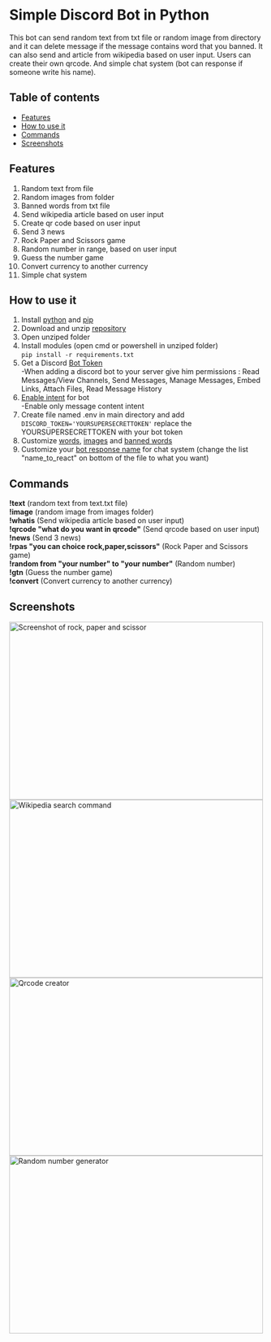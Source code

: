 # Simple Discord Bot in Python
This bot can send random text from txt file or random image from directory and it can delete message if the message contains word that you banned. It can also send and article from wikipedia based on user input. Users can create their own qrcode. And simple chat system (bot can response if someone write his name).

## Table of contents
* [Features](#features)
* [How to use it](#how-to-use-it)
* [Commands](#commands)
* [Screenshots](#screenshots)

## Features
1. Random text from file
2. Random images from folder
3. Banned words from txt file
4. Send wikipedia article based on user input
5. Create qr code based on user input
6. Send 3 news
7. Rock Paper and Scissors game
8. Random number in range, based on user input
9. Guess the number game
10. Convert currency to another currency
11. Simple chat system
 
## How to use it 
1. Install [python](https://www.digitalocean.com/community/tutorials/install-python-windows-10) and [pip](https://www.liquidweb.com/kb/install-pip-windows/)   
2. Download and unzip [repository](https://github.com/Anonym-Guy/simplediscordbot/archive/refs/heads/main.zip)
3. Open unziped folder
4. Install modules (open cmd or powershell in unziped folder)  
```pip install -r requirements.txt``` 
5. Get a Discord [Bot Token](https://www.writebots.com/discord-bot-token/)  
-When adding a discord bot to your server give him permissions : Read Messages/View Channels, Send Messages, Manage Messages, Embed Links, Attach Files, Read Message History          
6. [Enable intent](https://autocode.com/discord/threads/what-are-discord-privileged-intents-and-how-do-i-enable-them-tutorial-0c3f9977/) for bot  
-Enable only message content intent
7. Create file named .env in main directory and add ```DISCORD_TOKEN='YOURSUPERSECRETTOKEN'``` replace the YOURSUPERSECRETTOKEN with your bot token   
8. Customize [words](./text/text.txt), [images](./images) and [banned words](./ban%20words/words.txt)  
9. Customize your [bot response name](./bot.py) for chat system (change the list "name_to_react" on bottom of the file to what you want)

## Commands
**!text** (random text from text.txt file)   
**!image** (random image from images folder)   
**!whatis** (Send wikipedia article based on user input)   
**!qrcode "what do you want in qrcode"** (Send qrcode based on user input)   
**!news** (Send 3 news)   
**!rpas "you can choice rock,paper,scissors"** (Rock Paper and Scissors game)   
**!random from "your number" to "your number"** (Random number)   
**!gtn** (Guess the number game)  
**!convert** (Convert currency to another currency)  

## Screenshots
<p float="left">
  <img src="/screenshots/screen1.png?raw=true" alt="Screenshot of rock, paper and scissor" width="500" height="350" />
  <img src="/screenshots/screen2.png?raw=true" alt="Wikipedia search command" width="500" height="350" /> 
  <img src="/screenshots/screen3.png?raw=true" alt="Qrcode creator" width="500" height="350" />                                                                   <img src="/screenshots/screen4.png?raw=true" alt="Random number generator" width="500" height="350" />                      
</p>
